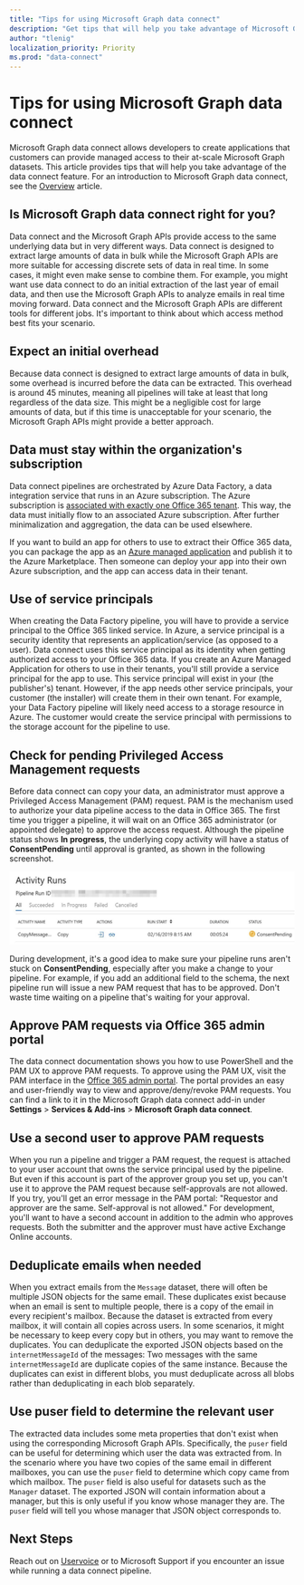 ```yaml
---
title: "Tips for using Microsoft Graph data connect"
description: "Get tips that will help you take advantage of Microsoft Graph data connect."
author: "tlenig"
localization_priority: Priority
ms.prod: "data-connect"
---
```


# Tips for using Microsoft Graph data connect

Microsoft Graph data connect allows developers to create applications that customers can provide managed access to their at-scale Microsoft Graph datasets. This article provides tips that will help you take advantage of the data connect feature. For an introduction to Microsoft Graph data connect, see the [Overview](data-connect-concept-overview.md) article.

## Is Microsoft Graph data connect right for you?

Data connect and the Microsoft Graph APIs provide access to the same underlying data but in very different ways. Data connect is designed to extract large amounts of data in bulk while the Microsoft Graph APIs are more suitable for accessing discrete sets of data in real time. In some cases, it might even make sense to combine them. For example, you might want use data connect to do an initial extraction of the last year of email data, and then use the Microsoft Graph APIs to analyze emails in real time moving forward. Data connect and the Microsoft Graph APIs are different tools for different jobs. It's important to think about which access method best fits your scenario.

## Expect an initial overhead

Because data connect is designed to extract large amounts of data in bulk, some overhead is incurred before the data can be extracted. This overhead is around 45 minutes, meaning all pipelines will take at least that long regardless of the data size. This might be a negligible cost for large amounts of data, but if this time is unacceptable for your scenario, the Microsoft Graph APIs might provide a better approach.

## Data must stay within the organization's subscription

Data connect pipelines are orchestrated by Azure Data Factory, a data integration service that runs in an Azure subscription. The Azure subscription is [associated with exactly one Office 365 tenant](https://docs.microsoft.com/en-us/azure/active-directory/fundamentals/active-directory-how-subscriptions-associated-directory). This way, the data must initially flow to an associated Azure subscription. After further minimalization and aggregation, the data can be used elsewhere.

If you want to build an app for others to use to extract their Office 365 data, you can package the app as an [Azure managed application](https://docs.microsoft.com/en-us/azure/managed-applications/overview) and publish it to the Azure Marketplace. Then someone can deploy your app into their own Azure subscription, and the app can access data in their tenant. 

## Use of service principals

When creating the Data Factory pipeline, you will have to provide a service principal to the Office 365 linked service. In Azure, a service principal is a security identity that represents an application/service (as opposed to a user). Data connect uses this service principal as its identity when getting authorized access to your Office 365 data.
If you create an Azure Managed Application for others to use in their tenants, you'll still provide a service principal for the app to use. This service principal will exist in your (the publisher's) tenant. However, if the app needs other service principals, your customer (the installer) will create them in their own tenant. For example, your Data Factory pipeline will likely need access to a storage resource in Azure. The customer would create the service principal with permissions to the storage account for the pipeline to use.

## Check for pending Privileged Access Management requests

Before data connect can copy your data, an administrator must approve a Privileged Access Management (PAM) request. PAM is the mechanism used to authorize your data pipeline access to the data in Office 365. The first time you trigger a pipeline, it will wait on an Office 365 administrator (or appointed delegate) to approve the access request. Although the pipeline status shows **In progress**, the underlying copy activity will have a status of **ConsentPending** until approval is granted, as shown in the following screenshot.

![Screenshot of the pipeline run status pane with a status of ConsentPending](images/data-connect-tips.png)

During development, it's a good idea to make sure your pipeline runs aren't stuck on **ConsentPending**, especially after you make a change to your pipeline. For example, if you add an additional field to the schema, the next pipeline run will issue a new PAM request that has to be approved. Don't waste time waiting on a pipeline that's waiting for your approval.

## Approve PAM requests via Office 365 admin portal

The data connect documentation shows you how to use PowerShell and the PAM UX to approve PAM requests. To approve using the PAM UX, visit the PAM interface in the [Office 365 admin portal](https://admin.microsoft.com/Adminportal/Home?source=applauncher#/Settings/PrivilegedAccess). The portal provides an easy and user-friendly way to view and approve/deny/revoke PAM requests. You can find a link to it in the Microsoft Graph data connect add-in under **Settings** > **Services & Add-ins** > **Microsoft Graph data connect**.

## Use a second user to approve PAM requests

When you run a pipeline and trigger a PAM request, the request is attached to your user account that owns the service principal used by the pipeline. But even if this account is part of the approver group you set up, you can't use it to approve the PAM request because self-approvals are not allowed. If you try, you'll get an error message in the PAM portal: "Requestor and approver are the same. Self-approval is not allowed." For development, you'll want to have a second account in addition to the admin who approves requests. Both the submitter and the approver must have active Exchange Online accounts.

## Deduplicate emails when needed

When you extract emails from the `Message` dataset, there will often be multiple JSON objects for the same email. These duplicates exist because when an email is sent to multiple people, there is a copy of the email in every recipient's mailbox. Because the dataset is extracted from every mailbox, it will contain all copies across users. In some scenarios, it might be necessary to keep every copy but in others, you may want to remove the duplicates.
You can deduplicate the exported JSON objects based on the `internetMessageId` of the messages: Two messages with the same `internetMessageId` are duplicate copies of the same instance. Because the duplicates can exist in different blobs, you must deduplicate across all blobs rather than deduplicating in each blob separately.

## Use puser field to determine the relevant user

The extracted data includes some meta properties that don't exist when using the corresponding Microsoft Graph APIs. Specifically, the `puser` field can be useful for determining which user the data was extracted from. In the scenario where you have two copies of the same email in different mailboxes, you can use the `puser` field to determine which copy came from which mailbox.
The `puser` field is also useful for datasets such as the `Manager` dataset. The exported JSON will contain information about a manager, but this is only useful if you know whose manager they are. The `puser` field will tell you whose manager that JSON object corresponds to.

## Next Steps

Reach out on [Uservoice](https://microsoftgraph.uservoice.com/forums/920506-microsoft-graph-feature-requests?category_id=359581) or to Microsoft Support if you encounter an issue while running a data connect pipeline. 
